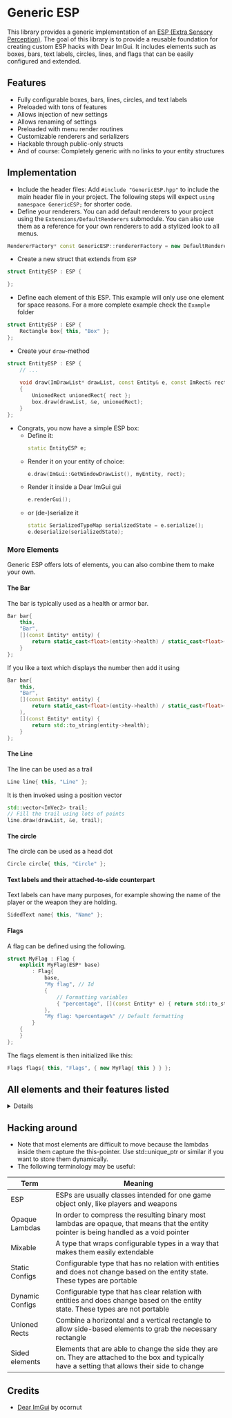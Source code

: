 # Generic ESP
This library provides a generic implementation of an [ESP (Extra Sensory Perception)](https://en.wikipedia.org/wiki/Cheating_in_online_games#/media/File:AssaultCube_wallhacks_(cropped).png). The goal of this library is to provide a reusable foundation for creating custom ESP hacks with Dear ImGui. It includes elements such as boxes, bars, text labels, circles, lines, and flags that can be easily configured and extended.

## Features
- Fully configurable boxes, bars, lines, circles, and text labels
- Preloaded with tons of features
- Allows injection of new settings
- Allows renaming of settings
- Preloaded with menu render routines
- Customizable renderers and serializers
- Hackable through public-only structs
- And of course: Completely generic with no links to your entity structures

## Implementation
- Include the header files: Add `#include "GenericESP.hpp"` to include the main header file in your project. The following steps will expect `using namespace GenericESP;` for shorter code.
- Define your renderers. You can add default renderers to your project using the `Extensions/DefaultRenderers` submodule. You can also use them as a reference for your own renderers to add a stylized look to all menus.
```cpp
RendererFactory* const GenericESP::rendererFactory = new DefaultRenderers;
```
- Create a new struct that extends from `ESP`
```cpp
struct EntityESP : ESP {

};
```
- Define each element of this ESP. This example will only use one element for space reasons. For a more complete example check the `Example` folder
```cpp
struct EntityESP : ESP {
    Rectangle box{ this, "Box" };
};
```
- Create your `draw`-method
```cpp
struct EntityESP : ESP {
    // ...
    
    void draw(ImDrawList* drawList, const Entity& e, const ImRect& rect) const
    {
        UnionedRect unionedRect{ rect };
        box.draw(drawList, &e, unionedRect);
    }
};
```
- Congrats, you now have a simple ESP box:
  - Define it:
    ```cpp
    static EntityESP e;
    ```
  - Render it on your entity of choice:
    ```cpp
    e.draw(ImGui::GetWindowDrawList(), myEntity, rect);
    ```
  - Render it inside a Dear ImGui gui
    ```cpp
    e.renderGui();
    ```
  - or (de-)serialize it
    ```cpp
    static SerializedTypeMap serializedState = e.serialize();
    e.deserialize(serializedState);
    ```

### More Elements
Generic ESP offers lots of elements, you can also combine them to make your own.

#### The Bar
The bar is typically used as a health or armor bar.
```cpp
Bar bar{
    this,
    "Bar",
    [](const Entity* entity) {
        return static_cast<float>(entity->health) / static_cast<float>(entity->maxHealth);
    }
};
```
If you like a text which displays the number then add it using
```cpp
Bar bar{
    this,
    "Bar",
    [](const Entity* entity) {
        return static_cast<float>(entity->health) / static_cast<float>(entity->maxHealth); }
    ),
    [](const Entity* entity) {
        return std::to_string(entity->health);
    }
};
```

#### The Line
The line can be used as a trail
```cpp
Line line{ this, "Line" };
```
It is then invoked using a position vector
```cpp
std::vector<ImVec2> trail;
// Fill the trail using lots of points
line.draw(drawList, &e, trail);
```

#### The circle
The circle can be used as a head dot
```cpp
Circle circle{ this, "Circle" };
```

#### Text labels and their attached-to-side counterpart
Text labels can have many purposes, for example showing the name of the player or the weapon they are holding.
```cpp
SidedText name{ this, "Name" };
```

#### Flags
A flag can be defined using the following.
```cpp
struct MyFlag : Flag {
    explicit MyFlag(ESP* base)
        : Flag{
            base,
            "My flag", // Id
            {
                // Formatting variables
                { "percentage", [](const Entity* e) { return std::to_string(e->flagPercentage); } }
            },
            "My flag: %percentage%" // Default formatting
        }
    {
    }
};
```
The flags element is then initialized like this:
```cpp
Flags flags{ this, "Flags", { new MyFlag{ this } } };
```

## All elements and their features listed

<details>

* Rectangles
  * Color - Color of the entire box
  * Rounding - How much edges are rounded off
  * Thickness - How thick the box is
  * Outlined - Whether the box is outlined
    * Outline color - Color of the outline
    * Outline thickness - How thick the outline is
  * Fill - Whether the box is filled
    * Fill color - The color the box is filled with
* Bars
  * Side - Side of the rectangle the bar is on 
  * Background color - Background color of the bar
  * Spacing - Distance from the box
  * Width - Width of the bar
  * Filled color - Color when the bar is filled
  * Empty color - Color when the bar is empty
  * Gradient - Whether the color is a gradient
    * Hue steps - How many steps are in between the top and the bottom
  * Flipped - Whether the bar is flipped
  * Outlined - Whether the bar is outlined
    * Outline color - Color of the outline
    * Outline thickness - How thick the outline is
  * Number Text (optional)
    * Inherits all settings from an unsided text label
    * Hide when full - Hides text when bar is fully filled up
* Text labels
  * Sided text labels
    * Inherits all settings from an unsided text label
    * Side - Side of the rectangle the bar is on
    * Spacing - Distance from the box
  * Unsided text labels
    * Font scale - Size of the text
    * Font color - Color of the text
    * Shadow - Whether the text has a drop shadow
      * Shadow offset - Distance from text
      * Shadow color - Color of the drop shadow
* Lines
  * Color - Color of the line
  * Thickness - How thick the line is
  * Outlined - Whether the line has an outline
    * Outline color - Color of the outline
    * Outline thickness - How thick the outline is
* Circles
  * Color - Color of the circle
  * Thickness - How thick the circle is
  * Outlined - Whether the line has an outline
    * Outline color - Color of the outline
    * Outline thickness - How thick the outline is
* Flags
  * Side - Side of the rectangle the bar is on
  * Spacing - Distance from box
  * Line spacing - Space between each line
  * Each flag:
    * Inherits all settings from an unsided text label
    * Format - Formatting of the flag text
  * Order - Customizable order of the flags

</details>

## Hacking around

- Note that most elements are difficult to move because the lambdas inside them capture the this-pointer. Use std::unique_ptr or similar if you want to store them dynamically.
- The following terminology may be useful:

| Term            | Meaning                                                                                                                                           |
|-----------------|---------------------------------------------------------------------------------------------------------------------------------------------------|
| ESP             | ESPs are usually classes intended for one game object only, like players and weapons                                                              |
| Opaque Lambdas  | In order to compress the resulting binary most lambdas are opaque, that means that the entity pointer is being handled as a void pointer          |
| Mixable         | A type that wraps configurable types in a way that makes them easily extendable                                                                   |
| Static Configs  | Configurable type that has no relation with entities and does not change based on the entity state. These types are portable                      |
| Dynamic Configs | Configurable type that has clear relation with entities and does change based on the entity state. These types are not portable                   |
| Unioned Rects   | Combine a horizontal and a vertical rectangle to allow side-based elements to grab the necessary rectangle                                        |
| Sided elements  | Elements that are able to change the side they are on. They are attached to the box and typically have a setting that allows their side to change |


## Credits
- [Dear ImGui](https://github.com/ocornut/imgui) by ocornut
